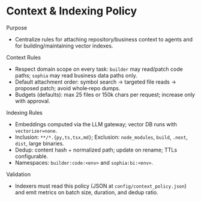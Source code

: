 # Context & Indexing Policy

Purpose
- Centralize rules for attaching repository/business context to agents and for building/maintaining vector indexes.

Context Rules
- Respect domain scope on every task: `builder` may read/patch code paths; `sophia` may read business data paths only.
- Default attachment order: symbol search → targeted file reads → proposed patch; avoid whole‑repo dumps.
- Budgets (defaults): max 25 files or 150k chars per request; increase only with approval.

Indexing Rules
- Embeddings computed via the LLM gateway; vector DB runs with `vectorizer=none`.
- Inclusion: `**/*.{py,ts,tsx,md}`; Exclusion: `node_modules`, `build`, `.next`, `dist`, large binaries.
- Dedup: content hash + normalized path; update on rename; TTLs configurable.
- Namespaces: `builder:code:<env>` and `sophia:bi:<env>`.

Validation
- Indexers must read this policy (JSON at `config/context_policy.json`) and emit metrics on batch size, duration, and dedup ratio.

